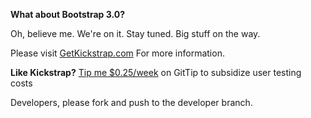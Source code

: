 <strong>What about Bootstrap 3.0?</strong>

Oh, believe me. We're on it. Stay tuned. Big stuff on the way.

Please visit <a href="http://getkickstrap.com">GetKickstrap.com</a> For more information.

<strong>Like Kickstrap?</strong> <a href="https://www.gittip.com/yourwebsitesUX/">Tip me $0.25/week</a> on GitTip to subsidize user testing costs

Developers, please fork and push to the developer branch.
